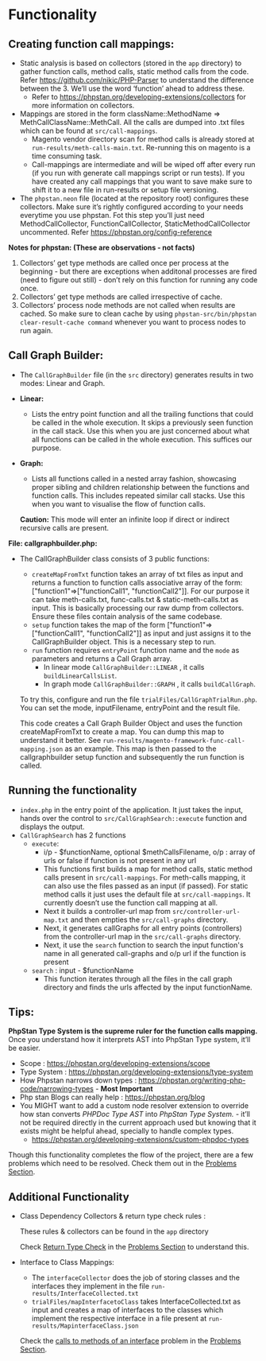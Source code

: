 # Functionality

## **Creating function call mappings:**

- Static analysis is based on collectors (stored in the `app` directory) to gather function calls, method calls, static method calls from the code. Refer https://github.com/nikic/PHP-Parser to understand the difference between the 3. We’ll use the word ‘function’ ahead to address these.
    - Refer to https://phpstan.org/developing-extensions/collectors for more information on collectors.
- Mappings are stored in the form className::MethodName ⇒ MethCallClassName::MethCall. All the calls are dumped into .txt files which can be found at `src/call-mappings`.
    - Magento vendor directory scan for method calls is already stored at `run-results/meth-calls-main.txt`. Re-running this on magento is a time consuming task.
    - Call-mappings are intermediate and will be wiped off after every run (if you run with generate call mappings script or run tests). If you have created any call mappings that you want to save make sure to shift it to a new file in run-results or setup file versioning.
- The `phpstan.neon` file (located at the repository root) configures these collectors. Make sure it’s rightly configured according to your needs everytime you use phpstan. Fot this step you’ll just need MethodCallCollector, FunctionCallCollector, StaticMethodCallCollector uncommented. Refer https://phpstan.org/config-reference

**Notes for phpstan: (These are observations - not facts)**

1. Collectors’ get type methods are called once per process at the beginning - but there are exceptions when additonal processes are fired (need to figure out still) - don’t rely on this function for running any code once.
2. Collectors’ get type methods are called irrespective of cache.
3. Collectors’ process node methods are not called when results are cached. So make sure to clean cache by using `phpstan-src/bin/phpstan clear-result-cache command` whenever you want to process nodes to run again.

## **Call Graph Builder:**

- The `CallGraphBuilder` file (in the `src` directory) generates results in two modes: Linear and Graph.
- **Linear:**
    - Lists the entry point function and all the trailing functions that could be called in the whole execution. It skips a previously seen function in the call stack. Use this when you are just concerned about what all functions can be called in the whole execution. This suffices our purpose.
- **Graph:**
    - Lists all functions called in a nested array fashion, showcasing proper sibling and children relationship between the functions and function calls. This includes repeated similar call stacks. Use this when you want to visualise the flow of function calls.
    
    **Caution:** This mode will enter an infinite loop if direct or indirect recursive calls are present.
    

**File: callgraphbuilder.php:**

- The CallGraphBuilder class consists of 3 public functions:
    - `createMapFromTxt` function takes an array of txt files as input and returns a function to function calls associative array of the form: ["function1"=>["functionCall1", "functionCall2"]]. For our purpose it can take meth-calls.txt, func-calls.txt & static-meth-calls.txt as input. This is basically processing our raw dump from collectors. Ensure these files contain analysis of the same codebase.
    - `setup` function takes the map of the form ["function1"=>["functionCall1", "functionCall2"]] as input and just assigns it to the CallGraphBuilder object. This is a necessary step to run.
    - `run` function requires `entryPoint` function name and the `mode` as parameters and returns a Call Graph array.
        - In linear mode `CallGraphBuilder::LINEAR` , it calls `buildLinearCallsList`.
        - In graph mode `CallGraphBuilder::GRAPH` , it calls `buildCallGraph`.
    
    To try this, configure and run the file `trialFiles/CallGraphTrialRun.php`. You can set the mode, inputFilename, entryPoint and the result file. 
    
    This code creates a Call Graph Builder Object and uses the function createMapFromTxt to create a map. You can dump this map to understand it better. See `run-results/magento-framework-func-call-mapping.json` as an example. This map is then passed to the callgraphbuilder setup function and subsequently the run function is called.
    

## **Running the functionality**

- `index.php`  in the entry point of the application. It just takes the input, hands over the control to `src/CallGraphSearch::execute` function and displays the output.
- `CallGraphSearch` has 2 functions
    - `execute`:
        - i/p  -  $functionName, optional $methCallsFilename, o/p : array of urls or false if function is not present in any url
        - This functions first builds a map for method calls, static method calls present in `src/call-mappings`. For meth-calls mapping, it can also use the files passed as an input (if passed). For static method calls it just uses the default file at `src/call-mappings`. It currently doesn’t use the function call mapping at all.
        - Next it builds a controller-url map from `src/controller-url-map.txt` and then empties the `src/call-graphs` directory.
        - Next, it generates callGraphs for all entry points (controllers) from the controller-url map in the `src/call-graphs` directory.
        - Next, it use the `search` function to search the input function's name in all generated call-graphs and o/p url if the function is present
    - `search` : input  -  $functionName
        - This function iterates through all the files in the call graph directory and finds the urls affected by the input functionName.

## **Tips:**

**PhpStan Type System is the supreme ruler for the function calls mapping.** Once you understand how it interprets AST into PhpStan Type system, it’ll be easier.

- Scope : https://phpstan.org/developing-extensions/scope
- Type System : https://phpstan.org/developing-extensions/type-system
- How Phpstan narrows down types : https://phpstan.org/writing-php-code/narrowing-types - **Most Important**
- Php stan Blogs can really help : https://phpstan.org/blog
- You MIGHT want to add a custom node resolver extension to override how stan converts *PHPDoc Type AST* into *PhpStan Type System. -* it’ll not be required directly in the current approach used but knowing that it exists might be helpful ahead, specially to handle complex types.
    - https://phpstan.org/developing-extensions/custom-phpdoc-types

Though this functionality completes the flow of the project, there are a few problems which need to be resolved. Check them out in the [Problems Section](https://www.notion.so/Problems-ef9afa103fae422ea2add99506a61aa4?pvs=21).

## Additional Functionality

- Class Dependency Collectors & return type check rules :
    
    These rules & collectors can be found in the `app` directory
    
    Check [Return Type Check](https://www.notion.so/Problems-ef9afa103fae422ea2add99506a61aa4?pvs=21) in the [Problems Section](https://www.notion.so/Problems-ef9afa103fae422ea2add99506a61aa4?pvs=21) to understand this.
    
- Interface to Class Mappings:
    - The `interfaceCollector` does the job of storing classes and the interfaces they implement in the file `run-results/InterfaceCollected.txt`
    - `trialFiles/mapInterfacetoClass` takes InterfaceCollected.txt as input and creates a map of interfaces to the classes which implement the respective interface in a file present at `run-results/MapinterfaceClass.json`
    
    Check the [calls to methods of an interface](https://www.notion.so/Problems-ef9afa103fae422ea2add99506a61aa4?pvs=21) problem in the [Problems Section](https://www.notion.so/Problems-ef9afa103fae422ea2add99506a61aa4?pvs=21).